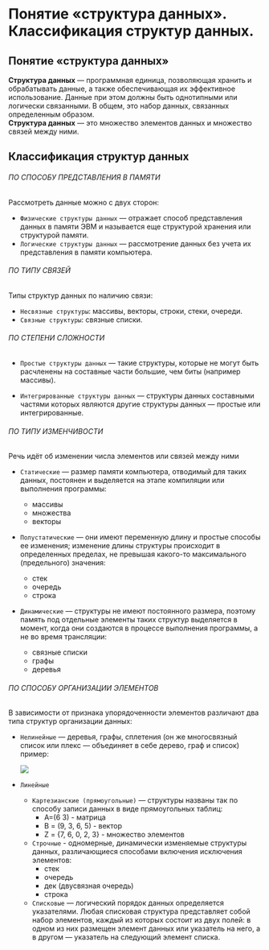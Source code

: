 # Понятие «структура данных». Классификация структур данных.  
## Понятие «структура данных»  
  
**Структура данных**  — программная единица, позволяющая хранить и обрабатывать данные, а также обеспечивающая их эффективное использование. Данные при этом должны быть однотипными или логически связанными. В общем, это набор данных, связанных определенным образом.  
**Структура данных** — это множество элементов данных и множество связей между ними.  
  
## Классификация структур данных  

###### ПО СПОСОБУ ПРЕДСТАВЛЕНИЯ В ПАМЯТИ
Рассмотреть данные можно с двух сторон:
* `Физические структуры данных` — отражает способ представления данных в памяти ЭВМ и называется еще структурой хранения или структурой памяти.
* `Логические структуры данных` — рассмотрение данных без учета их представления в памяти компьютера.

###### ПО ТИПУ СВЯЗЕЙ
Типы структур данных по наличию связи:
* `Несвязные структуры`: массивы, векторы, строки, стеки, очереди.  
* `Связные структуры`: связные списки.

###### ПО СТЕПЕНИ СЛОЖНОСТИ
- `Простые структуры данных` — такие структуры, которые не могут быть расчленены на составные части большие, чем биты (например массивы).
* `Интегрированные структуры данных` — структуры данных составными частями которых являются другие структуры данных — простые или интегрированные.

###### ПО ТИПУ ИЗМЕНЧИВОСТИ
Речь идёт об изменении числа элементов или связей между ними
* `Статические` — размер памяти компьютера, отводимый для таких данных, постоянен и выделяется на этапе компиляции или выполнения программы: 
	* массивы
	* множества
	* векторы

* `Полустатические` — они имеют переменную длину и простые способы ее изменения; изменение длины структуры происходит в определенных пределах, не превышая какого-то максимального (предельного) значения:
	* стек
	* очередь
	* строка

* `Динамические` — структуры не имеют постоянного размера, поэтому память под отдельные элементы таких структур выделяется в момент, когда они создаются в процессе выполнения программы, а не во время трансляции:
	* cвязные списки
	* графы
	* деревья

###### ПО СПОСОБУ ОРГАНИЗАЦИИ ЭЛЕМЕНТОВ
В зависимости от признака упорядоченности элементов различают два типа структур организации данных:
* `Нелинейные` — деревья, графы, сплетения (он же многосвязный список или плекс — объединяет в себе дерево, граф и список) пример:
  
  ![](https://lh7-us.googleusercontent.com/docsz/AD_4nXftd-AEI-algaiC3Dcmj4GWuf9Y1CBQJQxu-uRvPe3jjDkYm__qnqEJoaVnMIQ6Yomq89jiQS8bJge5fXVn6gy3G_LzxpNB15U_bIPG_0DV-GI33fSELdlsFditUaDOC1aHJfC6BxWumSEr0xHrf6DT549b?key=9gziK4gT-jwK64_BpOeehQ)

* `Линейные`
	* `Картезианские (прямоугольные)` — структуры названы так по способу записи данных в виде прямоугольных таблиц: 
		* A=(6 3) - матрица
		* В = (9, 3, 6, 5) - вектор
		* Z = {7, 6, 0, 2, 3} - множество элементов
	* `Строчные` - одномерные, динамически изменяемые структуры данных, различающиеся способами включения исключения элементов:
		* стек
		* очередь
		* дек (двусвязная очередь)
		* строка
	* `Списковые` — логический порядок данных определяется указателями. Любая списковая структура представляет собой набор элементов, каждый из которых состоит из двух полей: в одном из них размещен элемент данных или указатель на него, а в другом — указатель на следующий элемент списка.